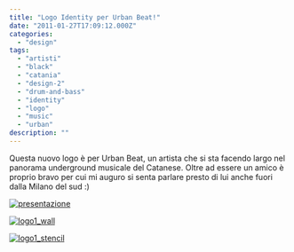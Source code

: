 ```yaml
---
title: "Logo Identity per Urban Beat!"
date: "2011-01-27T17:09:12.000Z"
categories:
  - "design"
tags:
  - "artisti"
  - "black"
  - "catania"
  - "design-2"
  - "drum-and-bass"
  - "identity"
  - "logo"
  - "music"
  - "urban"
description: ""
---
```


Questa nuovo logo è per Urban Beat, un artista che si sta facendo largo nel panorama underground musicale del Catanese. Oltre ad essere un amico è proprio bravo per cui mi auguro si senta parlare presto di lui anche fuori dalla Milano del sud :)

[![](https://enricodeleo.s3.eu-south-1.amazonaws.com/uploads/2011/01/presentazione-1024x640.jpg "presentazione")](https://enricodeleo.s3.eu-south-1.amazonaws.com/uploads/2011/01/presentazione.jpg)

[![](https://enricodeleo.s3.eu-south-1.amazonaws.com/uploads/2011/01/logo1_wall-1024x780.jpg "logo1_wall")](https://enricodeleo.s3.eu-south-1.amazonaws.com/uploads/2011/01/logo1_wall.jpg)

[![](https://enricodeleo.s3.eu-south-1.amazonaws.com/uploads/2011/01/logo1_stencil-1024x755.jpg "logo1_stencil")](https://enricodeleo.s3.eu-south-1.amazonaws.com/uploads/2011/01/logo1_stencil.jpg)
